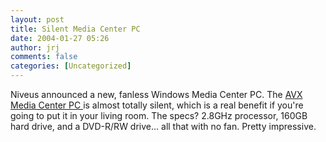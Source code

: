 ```yaml
---
layout: post
title: Silent Media Center PC
date: 2004-01-27 05:26
author: jrj
comments: false
categories: [Uncategorized]
---
```

Niveus announced a new, fanless Windows Media Center PC. The <a href="http://www.niveusmedia.com/avx.html" target="_blank">AVX Media Center PC </a>is almost totally silent, which is a real benefit if you're going to put it in your living room. The specs? 2.8GHz processor, 160GB hard drive, and a DVD-R/RW drive... all that with no fan. Pretty impressive.
<br />
